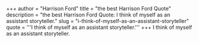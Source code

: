 +++
author = "Harrison Ford"
title = "the best Harrison Ford Quote"
description = "the best Harrison Ford Quote: I think of myself as an assistant storyteller."
slug = "i-think-of-myself-as-an-assistant-storyteller"
quote = '''I think of myself as an assistant storyteller.'''
+++
I think of myself as an assistant storyteller.
